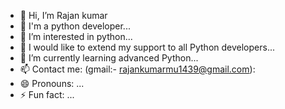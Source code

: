 - 👋 Hi, I’m Rajan kumar
- 👋 I'm a python developer...
- 👀 I’m interested in python...
- 💞️ I would like to extend my support to all Python developers...
- 🌱 I’m currently learning advanced Python...
- 📫 Contact me: (gmail:- rajankumarmu1439@gmail.com):
- 😄 Pronouns: ...
- ⚡ Fun fact: ...

<!---
rajankumar-1439/rajankumar-1439 is a ✨ special ✨ repository because its `README.md` (this file) appears on your GitHub profile.
You can click the Preview link to take a look at your changes.
--->
